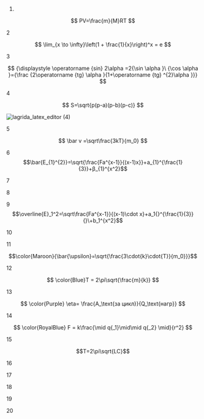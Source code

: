 1. 
$$ PV=\frac{m}{M}RT $$



2

$$ \lim_{x \to \infty}\left(1 + \frac{1}{x}\right)^x = e $$



3


$$  {\displaystyle \operatorname {sin} 2\alpha =2{\sin \alpha }\ {\cos \alpha }={\frac {2\operatorname {tg} \alpha }{1+\operatorname {tg} ^{2}\alpha }}} $$





4

$$ S=\sqrt{p(p-a)(p-b)(p-c)} $$

![lagrida_latex_editor (4)](https://user-images.githubusercontent.com/114472390/200511004-96e9114e-c1cc-4584-8c5a-1b60ef8027d6.png)



5 

$$ \bar v =\sqrt\frac{3kT}{m_0} $$




6 $$\bar{E_{1}^{2}}=\sqrt{\frac{Fa^{x-1}}{(x-1)x}}+a_{1}^{\frac{1}{3}}+β_{1}^{x^2}$$




7





8



9
$$\overline{E}_1^2=\sqrt\frac{Fa^{x-1}}{(x-1)\cdot x}+a_1{}^{\frac{1}{3}}{}\+b_1^{x^2}$$



10




11 

$$\color{Maroon}{\bar{\upsilon}=\sqrt{\frac{3\cdot{k}\cdot{T}}{m_0}}}$$



12 

$$ \color{Blue}T = 2\pi\sqrt{\frac{m}{k}} $$


13 

$$ \color{Purple} \eta= \frac{A_\text{за цикл}}{Q_\text{нагр}} $$



14 

$$ \color{RoyalBlue} F = k\frac{\mid q{_1}\mid\mid q{_2} \mid}{r^2} $$



15

$$T=2\pi\sqrt{LC}$$


16





17




18





19




20
